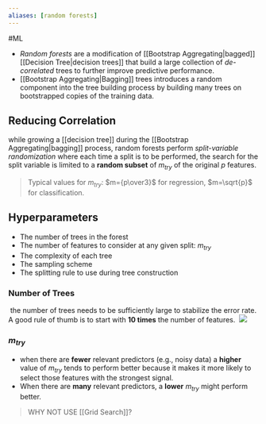 ```yaml
---
aliases: [random forests]
---
```

#ML 

- _Random forests_ are a modification of [[Bootstrap Aggregating|bagged]] [[Decision Tree|decision trees]] that build a large collection of _de-correlated_ trees to further improve predictive performance.
- [[Bootstrap Aggregating|Bagging]] trees introduces a random component into the tree building process by building many trees on bootstrapped copies of the training data.

## Reducing Correlation
while growing a [[decision tree]] during the [[Bootstrap Aggregating|bagging]] process, random forests perform _split-variable randomization_ where each time a split is to be performed, the search for the split variable is limited to a **random subset** of $m_{try}$ of the original $p$ features.

>Typical values for $m_{try}$: $m={p\over3}$ for regression, $m=\sqrt{p}$ for classification.

## Hyperparameters
-   The number of trees in the forest
-   The number of features to consider at any given split: $m_{try}$
-   The complexity of each tree
-   The sampling scheme
-   The splitting rule to use during tree construction
### Number of Trees
 the number of trees needs to be sufficiently large to stabilize the error rate. A good rule of thumb is to start with **10 times** the number of features.
 ![](https://bradleyboehmke.github.io/HOML/09-random-forest_files/figure-html/tuning-trees-1.png)

### $m_{try}$
- when there are **fewer** relevant predictors (e.g., noisy data) a **higher** value of $m_{try}$ tends to perform better because it makes it more likely to select those features with the strongest signal.
- When there are **many** relevant predictors, a **lower** $m_{try}$ might perform better.

> WHY NOT USE [[Grid Search]]?